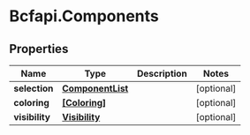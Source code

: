 # Bcfapi.Components

## Properties
Name | Type | Description | Notes
------------ | ------------- | ------------- | -------------
**selection** | [**ComponentList**](ComponentList.md) |  | [optional] 
**coloring** | [**[Coloring]**](Coloring.md) |  | [optional] 
**visibility** | [**Visibility**](Visibility.md) |  | [optional] 


